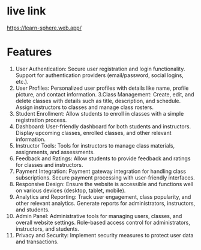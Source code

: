 # live link
https://learn-sphere.web.app/

# Features
1. User Authentication: Secure user registration and login functionality. Support for authentication providers (email/password, social logins, etc.).
2. User Profiles: Personalized user profiles with details like name, profile picture, and contact information.
3.Class Management: Create, edit, and delete classes with details such as title, description, and schedule.
Assign instructors to classes and manage class rosters.
4. Student Enrollment: Allow students to enroll in classes with a simple registration process.
5. Dashboard: User-friendly dashboard for both students and instructors.
Display upcoming classes, enrolled classes, and other relevant information.
6. Instructor Tools: Tools for instructors to manage class materials, assignments, and assessments.
7. Feedback and Ratings: Allow students to provide feedback and ratings for classes and instructors.
8. Payment Integration: Payment gateway integration for handling class subscriptions. Secure payment processing with user-friendly interfaces.
9. Responsive Design: Ensure the website is accessible and functions well on various devices (desktop, tablet, mobile).
10. Analytics and Reporting: Track user engagement, class popularity, and other relevant analytics.
Generate reports for administrators, instructors, and students.
11. Admin Panel: Administrative tools for managing users, classes, and overall website settings. Role-based access control for administrators, instructors, and students.
12. Privacy and Security: Implement security measures to protect user data and transactions.